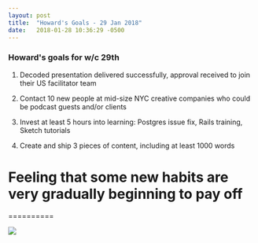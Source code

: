 ```yaml
---
layout: post
title:  "Howard's Goals - 29 Jan 2018"
date:   2018-01-28 10:36:29 -0500
---
```


### Howard's goals for w/c 29th

1. Decoded presentation delivered successfully, approval received to join their US facilitator team

2. Contact 10 new people at mid-size NYC creative companies who could be podcast guests and/or clients

3. Invest at least 5 hours into learning: Postgres issue fix, Rails training, Sketch tutorials

4. Create and ship 3 pieces of content, including at least 1000 words



# Feeling that some new habits are very gradually beginning to pay off
==========

![](https://media.giphy.com/media/fBS3MlwpDlFtK/giphy.gif)
